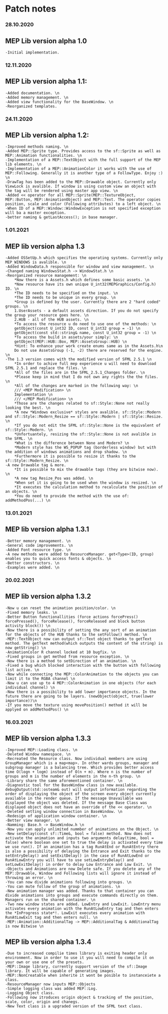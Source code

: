 # Patch notes

### 28.10.2020
## MEP Lib version alpha 1.0
	-Initial implementation.

### 12.11.2020
## MEP Lib version alpha 1.1:
	-Added documentation. \n
	-Added memory management. \n
	-Added view functionality for the BaseWindow. \n
	-Reorganized templates.

### 24.11.2020
## MEP Lib version alpha 1.2:
	-Improved methods naming. \n
	-Added MEP::Sprite type. Provides access to the sf::Sprite as well as MEP::Animation functionalities. \n
	-Implementation of a MEP::TextObject with the full support of the MEP lib elements. \n
	-Implementation of a MEP::AnimationColor it works with the use of MEP::Following. Generally it is another type of a FollowType. Enjoy :) \n
	-DrawTag has been added to the MEP::Drawable object. Currently only ViewLock is avalible. If window is using custom view an object with the tag will be rendered using master app view. \n
	-Added << operator for all MEP::Sprite(MEP::TextureObject, MEP::Button, MEP::AnimationObject) and MEP::Text. The operator copies position, scale and color (Following attributes) to a left object. \n
	-When ID of a MEP::Window::WindowException is not specified exception will ba a master exception.
	-better naming & getLastAccess(); in base manager.
### 1.01.2021
## MEP lib version alpha 1.3
	-Added OSSetUp.h which specifies the operating systems. Currently only MEP_WINDOWS is avalible. \n
	-Added WindowData.h responsible for window and view management. \n
	-Changed naming WindowsStat.h -> WindowStat.h \n
	-Reorganized resource management: \n
		*Now there is a Assets.h which defines some basic assets. \n
		*Now resource have its own unique U_int32(MEPGraphics/Config.h) ID. \n
		*The ID needs to be specified on the input. \n
		*The ID needs to be unique in every group. \n
		*Group is defined by the user. Currently there are 2 "hard coded" groups. \n
		1.UserAssets - a default assets direction. If you do not specify the group your resource goes here. \n
		2.HUB - all of the HUB assets. \n
		*To access the resource u do need to use one of the methods: \n
		getObject(const U_int32 ID, const U_int32 group = -1) \n
		getObject(const std::string& name, const U_int32 group = -1) \n
		*To access the build in assets/your simply: \n
		getObject(MEP::HUB::Box, MEP::AssetsGroup::HUB) \n
		*Hint: To enhance your work create enums same as in the Assets.h\n
		Do not use AssetsGroup (-1, -2) there are reserved for the engine. \n
	-The 1.3 version comes with the modified version of SFML 2.5.1 \n
		*In order to achive full mep experience u will need to download SFML 2.5.1 and replace the files. \n
		*All of the files are in the SFML_2.5.1_Changes folder. \n 
		*Please keep in mind that I do not own any rights the the files. \n
		*All of the changes are marked in the following way: \n
		/// <MEP Modification> \n
		Implementation \n
		/// </MEP Modification> \n
		*Those are the changes related to sf::Style::None not really looking the best. \n
		*A new *Windows exclusive* styles are avalible. sf::Style::Modern and sf::Style::Modern_Resize == sf::Style::Modern | sf::Style::Resize. \n
		*If you do not edit the SFML sf::Style::None is the equivalent of sf::Style::Modern. \n
		*Unfortuantely, resizing the sf::Style::None is not avalible in the SFML. \n
		*What is the difference between None and Modern? \n
		*Modern style has the WS_POPUP tag (borderless window) but with the addition of windows animations and drop shadow. \n
		*Furthermore it is possible to resize it thanks to the sf::Style::Modern_Resize. \n
	-A new Drawable tag & more.
		*It is possible to mix the drawable tags (they are bitwise now). \n
		*A new tag Resize_Pos was added. \n
		*When set it is going to be used when the window is resized. \n
		*It executes the calculation method to recalculate the position of an objects. \n
		*You do need to provide the method with the use of: addMethodPos(...) \n
### 13.01.2021
## MEP lib version alpha 1.3.1
	-Better memory management. \n
	-General code improvements. \n
	-Added Font resource type. \n
	-A new methods were added to ResourceManager. get<Type>(ID, group) enables you to quick access fonts & objects. \n
	-Better constructors. \n
	-Examples were added. \n
### 20.02.2021
## MEP lib version alpha 1.3.2
	-Now u can reset the animation position/color. \n
	-Fixed memory leaks. \n
	-Better Button functionallities (force actions forcePress() forcePressed(), forceRelease(), forceReleased and block button activity block()) \n
	-Now there is a possibility of setting the any sort of an animation for the objects of the HUB thanks to the setFollow() method. \n
	-MEP::TextObject now can output sf::Text object thanks to getText method. The getText method(which outputs the content of the string) is now getString() \n
	-AnimationColor R channel locked at 10 bugfix. \n
	-Fixed groups in get method from resource exception. \n
	-Now there is a method to setDirection of an animation. \n
	-Fixed a bug which blocked interaction with the button with following list active. \n
	-Now while connecting the MEP::ColorAnimation to the objects you can limit it to the RGBA channel \n
	-Now u can use up to 4 MEP::ColorAnimation in one objects (for each individual channel) \n
	-Now there is a possibility to add lower importance objects. In the future there are going to be layers. (newObject(object, true(lower importance))\n
	-If you move the texture using movePosition() method it will be applyed on addMethodPos() \n
### 16.03.2021
## MEP lib version alpha 1.3.3
	-Improved MEP::Loading class. \n	
	-Deleted Window namespace. \n
	-Recreated the Resource class. Now individual members are using GroupManager which is a map<map>. In other wards groups, manager and subgroup manager is a balancing tree. Which provides better access time O(logn + logm) instead of O(n + m). Where n is the number of groups and m is the number of elements in the n-th group. \n
	-Library share the same aforementioned container. \n
	-Diagnostic tool for the BaseWindow class is now available. debugOutput(std::osteam& out) will output information regarding the order of displaying the object of the screen every object currently available in the render queue. If the message Unavailable was displayed the object was deleted. If the message Base Class was displayed object does not have an override of the << operator. \n
	-Deleted setting window connection in BaseWindow. \n
	-Redesign of application window container. \n
	-Better view manager. \n
	-Namming: Base.h -> BaseWindow.h \n
	-Now you can apply unlimited nummber of animations on the Object. \n
	-New setDelay(const sf::Time&, bool = false) method. Now does not activate the animation and inputs two arguments delay(time, bool = false) where boolean one set to true the delay is activated every time we use run(). If an animation has a tag RunAtEnd or RunAtEntry there is also a possibility of delaying the Entrance and Exit thanks to the setEntryDelay() and setExitDelay() in the case of RunAtLowEnd or RunAtLowEntry you will have to use setLowEntryDelay() and setLowExitDelay() in order to delay Low Entrance and Low Exit. \n
	-Objects and Animations are now Delete safe. If you delete any of the MEP::Drawable, Window and Following lists will ignore it instead of throwing an error. \n
	-You can now divide animations following into groups. \n
	-You can mute follow of the group of animations. \n
	-New animation manager was added. Thanks to that container you can divide animations into groups and execute commands directly on them. Managers run on the shared container. \n
	-Two new window states are added. LowEntry and LowExit. LowEntry menu activates every animation with the RunAtLowEntry tag and then enters the *InProgress state*!. LowExit executes every animation with RunAtLowExit tag and then enters null. \n
	-MEP::Animation::AdditionalTag -> MEP::AdditionalTag & AdditionalTag is now Bitwise \n
## MEP lib version alpha 1.3.4
	-Due to increased compilie times library is exiting header only environment. Now in order to use it you will need to compile it on your own or use one of the presets.
	-MEP::Image library, currently support version of the sf::Image library. It will be capable of generating images.
	-MEP::NonCreatable when inherite it wont be posible to instanceiete a class.
	-ResourceManager now inputs MEP::Objects
	-Simple logging class was added MEP::Log.
	-Logging Object class.
	-Following now itroduces origin object & tracking of the position, scale, color, origin and chanegs.
	-New Text class is a upgraded version of the SFML text class. 